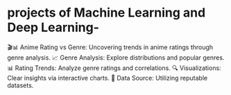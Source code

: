 # projects of Machine Learning and Deep Learning-
🎬📊 Anime Rating vs Genre: Uncovering trends in anime ratings through genre analysis.  📈 Genre Analysis: Explore distributions and popular genres.  📊 Rating Trends: Analyze genre ratings and correlations.  🔍 Visualizations: Clear insights via interactive charts.  🔗 Data Source: Utilizing reputable datasets.
